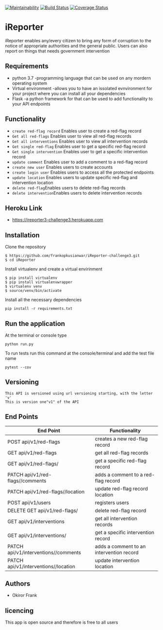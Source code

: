 [![Maintainability](https://api.codeclimate.com/v1/badges/4ba878ad3885190eb0d1/maintainability)](https://codeclimate.com/github/frankopkusianwar/iReporter-challenge3/maintainability) [![Build Status](https://travis-ci.org/frankopkusianwar/iReporter-challenge3.svg?branch=develop)](https://travis-ci.org/frankopkusianwar/iReporter-challenge3) [![Coverage Status](https://coveralls.io/repos/github/frankopkusianwar/iReporter-challenge3/badge.svg?branch=develop)](https://coveralls.io/github/frankopkusianwar/iReporter-challenge3?branch=develop)

# iReporter 
iReporter enables any/every citizen to bring any form of corruption to the notice of appropriate authorities and the general public. Users can also report on things that needs government intervention

## Requirements
- python 3.7 -programming language that can be used on any mordern operating system
- Virtual environment -allows you to have an issolated evnvironment for your project where you can install all your dependencies
- Flask -a python framework for that can be used to add functionality to your API endpoints
## Functionality
- `create red-flag record` Enables user to create a red-flag record
- `Get all red-flags` Enables user to view all red-flag records
- `Get all interventions` Enables user to view all intervention records
- `Get single red-flag` Enables user  to get a specific red-flag record
- `Get single intervention` Enables user  to get a specific intervention record
- `update comment` Enables  user to add a comment to a red-flag record 
- `create new user` Enables  users to create accounts
- `create login user` Enables  users to access all the protected endpoints
- `update location` Enables  users to update specific red-flag and intervention location 
- `delete red-flag`Enables users to delete red-flag  records
- `delete intervention`Enables users to delete intervention  records
## Heroku Link
- https://ireporter3-challenge3.herokuapp.com
## Installation
Clone the repository
```
$ https://github.com/frankopkusianwar/iReporter-challenge3.git
$ cd iReporter
```
Install virtualenv and create a virtual envirinment
```
$ pip install virtualenv
$ pip install virtualenvwrapper
$ virtualenv venv
$ source/venv/bin/activate
```
Install all the necessary dependencies
```
pip install -r requirements.txt
```

## Run the application
At the terminal or console type
```
python run.py
```
To run tests run this command at the console/terminal and add the test file name
```
pytest --cov
```
## Versioning
```
This API is versioned using url versioning starting, with the letter 'v'
This is version one"v1" of the API
```
## End Points
|           End Point                      |     Functionality                                   |
|------------------------------------------|-----------------------------------------------------|
|     POST api/v1/red-flags                  |creates a new red-flag record                  |  
|     GET  api/v1/red-flags                  |get all red-flag records                    |   
|     GET  api/v1/red-flags/<red-flag-id>          |get a specific red-flag record                 |  
|     PATCH api/v1/red-flags/<red-flag-id>/comments           |adds a comment to a red-flag record      |
|     PATCH api/v1/red-flags/<red-flag-id>/location             |update red-flag record location|
|     POST api/v1/users                    |registers users                                      |
|     DELETE GET  api/v1/red-flags/<red-flag-id>              |delete red-flag record                                     |
|     GET  api/v1/interventions                  |get all intervention records                    |
|     GET  api/v1/interventions/<red-flag-id>          |get a specific intervention record                 |
|     PATCH api/v1/interventions/<red-flag-id>/comments           |adds a comment to an intervention record       |
|     PATCH api/v1/interventions/<red-flag-id>/location             |update  intervention location|
  

## Authors
- Okiror Frank
## licencing
This app is open source and therefore is free to all users
